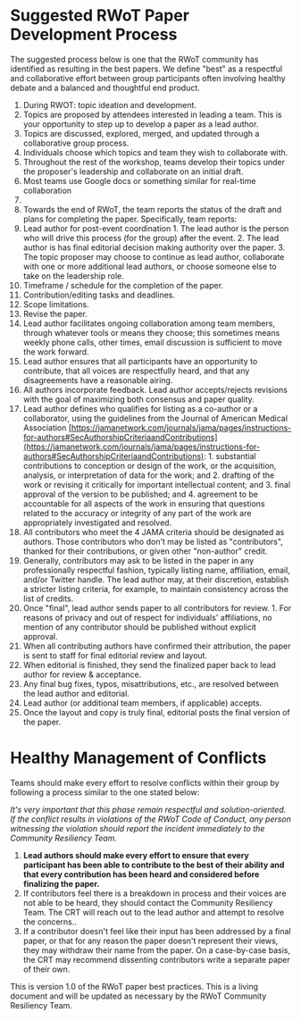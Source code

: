 # Suggested RWoT Paper Development Process

The suggested process below is one that the RWoT community has identified as resulting in the best papers. We define &quot;best&quot; as a respectful and collaborative effort between group participants often involving healthy debate and a balanced and thoughtful end product.

1. During RWOT: topic ideation and development.
  1. Topics are proposed by attendees interested in leading a team. This is your opportunity to step up to develop a paper as a lead author.
  2. Topics are discussed, explored, merged, and updated through a collaborative group process.
  3. Individuals choose which topics and team they wish to collaborate with.
  4. Throughout the rest of the workshop, teams develop their topics under the proposer&#39;s leadership and collaborate on an initial draft.
  5. Most teams use Google docs or something similar for real-time collaboration
  6.
2. Towards the end of RWoT, the team reports the status of the draft and plans for completing the paper. Specifically, team reports:
  1. Lead author for post-event coordination
    1. The lead author is the person who will drive this process (for the group) after the event.
    2. The lead author is has final editorial decision making authority over the paper.
    3. The topic proposer may choose to continue as lead author, collaborate with one or more additional lead authors, or choose someone else to take on the leadership role.
  2. Timeframe / schedule for the completion of the paper.
  3. Contribution/editing tasks and deadlines.
  4. Scope limitations.
3. Revise the paper.
  1. Lead author facilitates ongoing collaboration among team members, through whatever tools or means they choose; this sometimes means weekly phone calls, other times, email discussion is sufficient to move the work forward.
  2. Lead author ensures that all participants have an opportunity to contribute, that all voices are respectfully heard, and that any disagreements have a reasonable airing.
  3. All authors incorporate feedback. Lead author accepts/rejects revisions with the goal of maximizing both consensus and paper quality.
  4. Lead author defines who qualifies for listing as a co-author or a collaborator, using the guidelines from the Journal of American Medical Association [https://jamanetwork.com/journals/jama/pages/instructions-for-authors#SecAuthorshipCriteriaandContributions](https://jamanetwork.com/journals/jama/pages/instructions-for-authors#SecAuthorshipCriteriaandContributions):
    1. substantial contributions to conception or design of the work, or the acquisition, analysis, or interpretation of data for the work; and
    2. drafting of the work or revising it critically for important intellectual content; and
    3. final approval of the version to be published; and
    4. agreement to be accountable for all aspects of the work in ensuring that questions related to the accuracy or integrity of any part of the work are appropriately investigated and resolved.
  5. All contributors who meet the 4 JAMA criteria should be designated as authors. Those contributors who don&#39;t may be listed as &quot;contributors&quot;, thanked for their contributions, or given other &quot;non-author&quot; credit.
  6. Generally, contributors may ask to be listed in the paper in any professionally respectful fashion, typically listing name, affiliation, email, and/or Twitter handle. The lead author may, at their discretion, establish a stricter listing criteria, for example, to maintain consistency across the list of credits.
  7. Once &quot;final&quot;, lead author sends paper to all contributors for review.
    1. For reasons of privacy and out of respect for individuals&#39; affiliations, no mention of any contributor should be published without explicit approval.
4. When all contributing authors have confirmed their attribution, the paper is sent to staff for final  editorial review and layout.
5. When editorial is finished, they send the finalized paper back to lead author for review &amp; acceptance.
6. Any final bug fixes, typos, misattributions, etc., are resolved between the lead author and editorial.
  1. Lead author (or additional team members, if applicable) accepts.
7. Once the layout and copy is truly final, editorial posts the final version of the paper.

# Healthy Management of Conflicts

Teams should make every effort to resolve conflicts within their group by following a process similar to the one stated below:

_It&#39;s very important that this phase remain respectful and solution-oriented. If the conflict results in violations of the RWoT Code of Conduct, any person witnessing the violation should report the incident immediately to the Community Resiliency Team._

1. **Lead authors should make every effort to ensure that every participant has been able to contribute to the best of their ability and that every contribution has been heard and considered before finalizing the paper.**
2. If contributors feel there is a breakdown in process and their voices are not able to be heard, they should contact the Community Resiliency Team. The CRT will reach out to the lead author and attempt to resolve the concerns..
3. If a contributor doesn&#39;t feel like their input has been addressed by a final paper, or that for any reason the paper doesn&#39;t represent their views, they may withdraw their name from the paper. On a case-by-case basis, the CRT may recommend dissenting contributors write a separate paper of their own.

This is version 1.0 of the RWoT paper best practices. This is a living document and will be updated as necessary by the RWoT Community Resiliency Team.
